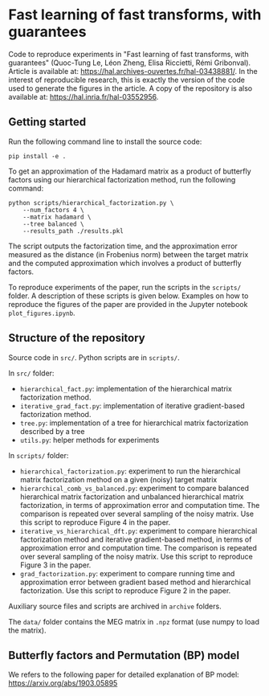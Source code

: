 # Fast learning of fast transforms, with guarantees

Code to reproduce experiments in "Fast learning of fast transforms, with guarantees" (Quoc-Tung Le, Léon Zheng, Elisa Riccietti, Rémi Gribonval).
Article is available at: https://hal.archives-ouvertes.fr/hal-03438881/. In the interest of reproducible research, this is exactly the version of the code used to generate the figures in the article. A copy of the repository is also available at: https://hal.inria.fr/hal-03552956.

## Getting started
Run the following command line to install the source code:
```
pip install -e .
```
To get an approximation of the Hadamard matrix as a product of butterfly factors using our hierarchical factorization 
method, run the following command:
```
python scripts/hierarchical_factorization.py \
    --num_factors 4 \
    --matrix hadamard \
    --tree balanced \
    --results_path ./results.pkl
```
The script outputs the factorization time, and the approximation error measured as the distance (in Frobenius norm)
between the target matrix and the computed approximation which involves a product of butterfly factors.

To reproduce experiments of the paper, run the scripts in the ``scripts/`` folder. A description of these scripts is 
given below. Examples on how to reproduce the figures of the paper are provided in the Jupyter notebook ``plot_figures.ipynb``.

## Structure of the repository
Source code in ``src/``.
Python scripts are in ``scripts/``.

In ``src/`` folder:
* ``hierarchical_fact.py``: implementation of the hierarchical matrix factorization method.
* ``iterative_grad_fact.py``: implementation of iterative gradient-based factorization method.
* ``tree.py``: implementation of a tree for hierarchical matrix factorization described by a tree
* ``utils.py``: helper methods for experiments

In ``scripts/`` folder:
* ``hierarchical_factorization.py``: experiment to run the hierarchical matrix factorization method on a given (noisy) target matrix
* ``hierarchical_comb_vs_balanced.py``: experiment to compare balanced hierarchical matrix factorization and 
unbalanced hierarchical matrix factorization, in terms of approximation error and computation time. 
The comparison is repeated over several sampling of the noisy matrix.
Use this script to reproduce Figure 4 in the paper.
* ``iterative_vs_hierarchical_dft.py``: experiment to compare hierarchical factorization method and 
iterative gradient-based method, in terms of approximation error and computation time. The comparison is repeated over 
several sampling of the noisy matrix.
Use this script to reproduce Figure 3 in the paper.
* ``grad_factorization.py``: experiment to compare running time and approximation error between gradient based method 
and hierarchical factorization. Use this script to reproduce Figure 2 in the paper.
  
Auxiliary source files and scripts are archived in ``archive`` folders.

The ``data/`` folder contains the MEG matrix in ``.npz`` format (use numpy to load the matrix).

## Butterfly factors and Permutation (BP) model
We refers to the following paper for detailed explanation of  BP model:
https://arxiv.org/abs/1903.05895
